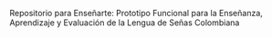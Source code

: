 Repositorio para Enseñarte: Prototipo Funcional para la Enseñanza,
Aprendizaje y Evaluación de la Lengua de Señas Colombiana
